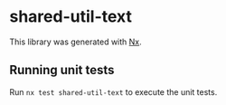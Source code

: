 # shared-util-text

This library was generated with [Nx](https://nx.dev).

## Running unit tests

Run `nx test shared-util-text` to execute the unit tests.
